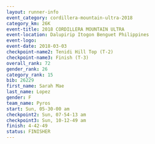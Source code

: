 ```yaml
---
layout: runner-info 
event_category: cordillera-mountain-ultra-2018 
category_km: 26K 
event-title: 2018 CORDILLERA MOUNTAIN ULTRA 
event-location: Dalupirip Itogon Benguet Philippines 
event-logo: 
event-date: 2018-03-03 
checkpoint-name2: Tenidi Hill Top (T-2) 
checkpoint-name3: Finish (T-3) 
overall_rank: 72
gender_rank: 26
category_rank: 15
bib: 26229
first_name: Sarah Mae
last_name: Lopez
gender: F
team_name: Pyros
start: Sun, 05-30-00 am
checkpoint2: Sun, 07-54-13 am
checkpoint3: Sun, 10-12-49 am
finish: 4-42-49
status: FINISHER
---
```


